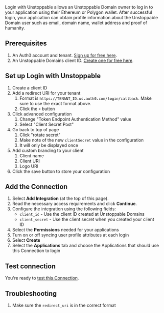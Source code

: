 Login with Unstoppable allows an Unstoppable Domain owner to log in to your application using their Ethereum or Polygon wallet. After successful login, your application can obtain profile information about the Unstoppable Domain user such as email, domain name, wallet address and proof of humanity.

## Prerequisites

1. An Auth0 account and tenant. [Sign up for free here](https://auth0.com/signup).
2. An Unstoppable Domains client ID. [Create one for free here](https://dashboard.auth.unstoppabledomains.com/).

## Set up Login with Unstoppable

1. Create a client ID
1. Add a redirect URI for your tenant
   1. Format is `https://TENANT_ID.us.auth0.com/login/callback`. Make sure to use the exact format above.
   1. Click the `+` button
1. Click advanced configuration
   1. Change "Token Endpoint Authentication Method" value
   1. Select "Client Secret Post"
1. Go back to top of page
   1. Click "rotate secret"
   1. Make note of the new `clientSecret` value in the configuration
   1. It will only be displayed once
1. Add custom branding to your client
   1. Client name
   1. Client URI
   1. Logo URI
1. Click the save button to store your configuration

## Add the Connection

1. Select **Add Integration** (at the top of this page).
1. Read the necessary access requirements and click **Continue**.
1. Configure the integration using the following fields:
   * `client_id` - Use the client ID created at Unstoppable Domains
   * `client_secret` - Use the client secret when you created your client ID
1. Select the **Permissions** needed for your applications
1. Turn on or off syncing user profile attributes at each login
1. Select **Create**
1. Select the **Applications** tab and choose the Applications that should use this Connection to login

## Test connection

You're ready to [test this Connection](https://auth0.com/docs/authenticate/identity-providers/test-connections).

## Troubleshooting

1. Make sure the `redirect_uri` is in the correct format

